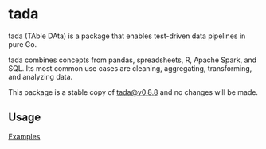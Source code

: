 # tada
tada (TAble DAta) is a package that enables test-driven data pipelines in pure Go. 

tada combines concepts from pandas, spreadsheets, R, Apache Spark, and SQL.
Its most common use cases are cleaning, aggregating, transforming, and analyzing data.

This package is a stable copy of tada@v0.8.8 and no changes will be made.

## Usage

[Examples](https://godoc.org/github.com/ptiger10/stable/041620/tada#pkg-examples)
